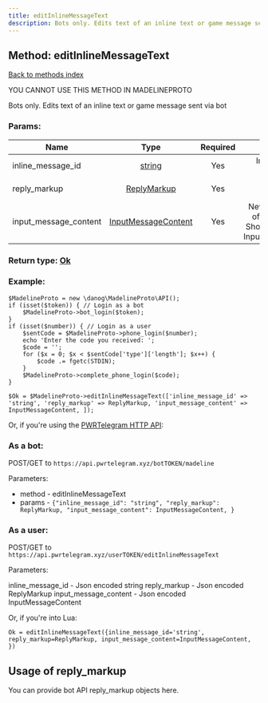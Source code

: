 ```yaml
---
title: editInlineMessageText
description: Bots only. Edits text of an inline text or game message sent via bot
---
```

## Method: editInlineMessageText  
[Back to methods index](index.md)


YOU CANNOT USE THIS METHOD IN MADELINEPROTO


Bots only. Edits text of an inline text or game message sent via bot

### Params:

| Name     |    Type       | Required | Description |
|----------|:-------------:|:--------:|------------:|
|inline\_message\_id|[string](../types/string.md) | Yes|Inline message identifier|
|reply\_markup|[ReplyMarkup](../types/ReplyMarkup.md) | Yes|New message reply markup|
|input\_message\_content|[InputMessageContent](../types/InputMessageContent.md) | Yes|New text content of the message. Should be of type InputMessageText|


### Return type: [Ok](../types/Ok.md)

### Example:


```
$MadelineProto = new \danog\MadelineProto\API();
if (isset($token)) { // Login as a bot
    $MadelineProto->bot_login($token);
}
if (isset($number)) { // Login as a user
    $sentCode = $MadelineProto->phone_login($number);
    echo 'Enter the code you received: ';
    $code = '';
    for ($x = 0; $x < $sentCode['type']['length']; $x++) {
        $code .= fgetc(STDIN);
    }
    $MadelineProto->complete_phone_login($code);
}

$Ok = $MadelineProto->editInlineMessageText(['inline_message_id' => 'string', 'reply_markup' => ReplyMarkup, 'input_message_content' => InputMessageContent, ]);
```

Or, if you're using the [PWRTelegram HTTP API](https://pwrtelegram.xyz):

### As a bot:

POST/GET to `https://api.pwrtelegram.xyz/botTOKEN/madeline`

Parameters:

* method - editInlineMessageText
* params - `{"inline_message_id": "string", "reply_markup": ReplyMarkup, "input_message_content": InputMessageContent, }`



### As a user:

POST/GET to `https://api.pwrtelegram.xyz/userTOKEN/editInlineMessageText`

Parameters:

inline_message_id - Json encoded string
reply_markup - Json encoded ReplyMarkup
input_message_content - Json encoded InputMessageContent



Or, if you're into Lua:

```
Ok = editInlineMessageText({inline_message_id='string', reply_markup=ReplyMarkup, input_message_content=InputMessageContent, })
```


## Usage of reply_markup

You can provide bot API reply_markup objects here.  


